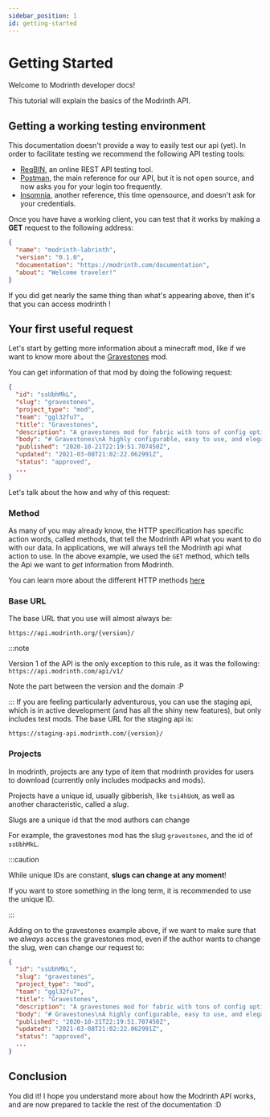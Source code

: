 ```yaml
---
sidebar_position: 1
id: getting-started
---
```


# Getting Started

Welcome to Modrinth developer docs!

This tutorial will explain the basics of the Modrinth API.

## Getting a working testing environment

This documentation doesn't provide a way to easily test our api (yet).
In order to facilitate testing we recommend the following API testing tools:

- [ReqBIN](https://reqbin.com/), an online REST API testing tool.
- [Postman](https://www.postman.com/downloads/), the main reference for our API, but it is not open source, and now asks you for your login too frequently.
- [Insomnia](https://insomnia.rest/), another reference, this time opensource, and doesn't ask for your credentials.

Once you have have a working client, you can test that it works by making a **GET** request to the following address:

```json title="GET https://api.modrinth.com/"
{
  "name": "modrinth-labrinth",
  "version": "0.1.0",
  "documentation": "https://modrinth.com/documentation",
  "about": "Welcome traveler!"
}
```

If you did get nearly the same thing than what's appearing above, then it's that you can access modrinth !

## Your first useful request

Let's start by getting more information about a minecraft mod, like if we want to know more about the [Gravestones](https://modrinth.com/mod/gravestones) mod.

You can get information of that mod by doing the following request:

```json title="GET https://api.modrinth.com/v2/project/gravestones"
{
  "id": "ssUbhMkL",
  "slug": "gravestones",
  "project_type": "mod",
  "team": "ggl32fu7",
  "title": "Gravestones",
  "description": "A gravestones mod for fabric with tons of config options, an API, and more!",
  "body": "# Gravestones\nA highly configurable, easy to use, and elegant Gravestones mod for Fabric MC. It even has an easy to use API for developers!\n## Screenshots\n\n![Screenshot 1](https://i.imgur.com/mOFGTal.png \"Configuration\")",
  "published": "2020-10-21T22:19:51.707450Z",
  "updated": "2021-03-08T21:02:22.062991Z",
  "status": "approved",
  ...
}
```

Let's talk about the how and why of this request:

### Method
As many of you may already know, the HTTP specification has specific action words, called methods, that tell the Modrinth API what you want to do with our data.
In applications, we will always tell the Modrinth api what action to use.
In the above example, we used the `GET` method, which tells the Api we want to *get* information from Modrinth.

You can learn more about the different HTTP methods [here](details/methods.md)

### Base URL
The base URL that you use will almost always be:
```
https://api.modrinth.org/{version}/
```
:::note

Version 1 of the API is the only exception to this rule, as it was the following: `https://api.modrinth.com/api/v1/`

Note the part between the version and the domain :P

:::
If you are feeling particularly adventurous, you can use the staging api, which is in active development (and has all the shiny new features), but only includes test mods. The base URL for the staging api is:
```
https://staging-api.modrinth.com/{version}/
```
### Projects

In modrinth, projects are any type of item that modrinth provides for users to download (currently only includes modpacks and mods).

Projects have a unique id, usually gibberish, like `tsi4hUoN`, as well as another characteristic, called a *slug*.

Slugs are a unique id that the mod authors can change

For example, the gravestones mod has the slug `gravestones`, and the id of `ssUbhMkL`.

:::caution

While unique IDs are constant, **slugs can change at any moment**!

If you want to store something in the long term, it is recommended to use the unique ID.

:::

Adding on to the gravestones example above, if we want to make sure that we *always* access the gravestones mod, even if the author wants to change the slug, wen can change our request to:
```json title="GET https://api.modrinth.com/v2/project/ssUbhMkL"
{
  "id": "ssUbhMkL",
  "slug": "gravestones",
  "project_type": "mod",
  "team": "ggl32fu7",
  "title": "Gravestones",
  "description": "A gravestones mod for fabric with tons of config options, an API, and more!",
  "body": "# Gravestones\nA highly configurable, easy to use, and elegant Gravestones mod for Fabric MC. It even has an easy to use API for developers!\n## Screenshots\n\n![Screenshot 1](https://i.imgur.com/mOFGTal.png \"Configuration\")",
  "published": "2020-10-21T22:19:51.707450Z",
  "updated": "2021-03-08T21:02:22.062991Z",
  "status": "approved",
  ...
}
```
## Conclusion

You did it!
I hope you understand more about how the Modrinth API works, and are now prepared to tackle the rest of the documentation :D

